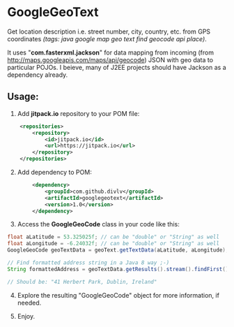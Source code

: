 # GoogleGeoText
Get location description i.e. street number, city, country, etc. from GPS coordinates *(tags: java google map geo text find geocode api place)*.

It uses "**com.fasterxml.jackson**" for data mapping from incoming (from http://maps.googleapis.com/maps/api/geocode) JSON with geo data to particular POJOs. I beieve, many of J2EE projects should have Jackson as a dependency already.

## Usage:
    
1) Add **jitpack.io** repository to your POM file:
```xml
    <repositories>
        <repository>
            <id>jitpack.io</id>
            <url>https://jitpack.io</url>
        </repository>
    </repositories>
```

2) Add dependency to POM:

```xml
        <dependency>
       	    <groupId>com.github.divlv</groupId>
       	    <artifactId>googlegeotext</artifactId>
       	    <version>1.0</version>
       	</dependency>
```

3) Access the **GoogleGeoCode** class in your code like this:
```java
float aLatitude = 53.325025f; // can be "double" or "String" as well
float aLongitude = -6.24032f; // can be "double" or "String" as well
GoogleGeoCode geoTextData = geoText.getTextData(aLatitude, aLongitude);

// Find formatted address string in a Java 8 way ;-)
String formattedAddress = geoTextData.getResults().stream().findFirst().orElse(new Result()).getFormattedAddress();

// Should be: "41 Herbert Park, Dublin, Ireland"
```

4) Explore the resulting "GoogleGeoCode" object for more information, if needed.

5) Enjoy.